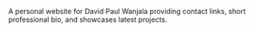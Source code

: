 A personal website for David Paul Wanjala providing contact links, short professional bio, and showcases latest projects.
